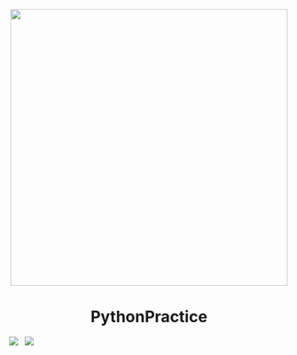 <div align=center><img src="https://ftp.bmp.ovh/imgs/2020/08/46341119c90d5ae8.png" width="500px" heigth = "200px"></div>
<h1 style="text-align:center">PythonPractice</h1>

 ![](https://img.shields.io/badge/Language-Python-yellow.svg)&nbsp;&nbsp;&nbsp;![](https://img.shields.io/badge/Author-Am0xil-blue.svg)  




